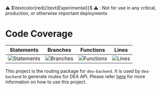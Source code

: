 ⚠️ $\textcolor{red}{\text{Experimental}}$ ⚠️ : Not for use in any critical, production, or otherwise important deployments

# Code Coverage

| Statements                                                                         | Branches                                                                      | Functions                                                                        | Lines                                                                   |
| ---------------------------------------------------------------------------------- | ----------------------------------------------------------------------------- | -------------------------------------------------------------------------------- | ----------------------------------------------------------------------- |
| ![Statements](https://img.shields.io/badge/statements-96.7%25-brightgreen.svg?style=flat) | ![Branches](https://img.shields.io/badge/branches-81.38%25-yellow.svg?style=flat) | ![Functions](https://img.shields.io/badge/functions-99.6%25-brightgreen.svg?style=flat) | ![Lines](https://img.shields.io/badge/lines-96.4%25-brightgreen.svg?style=flat) |

This project is the routing package for `dea-backend`. It is used by `dea-backend` to generate routes for DEA API. Please refer [here](../dea-backend/README.md) for more information on how to use this project.
